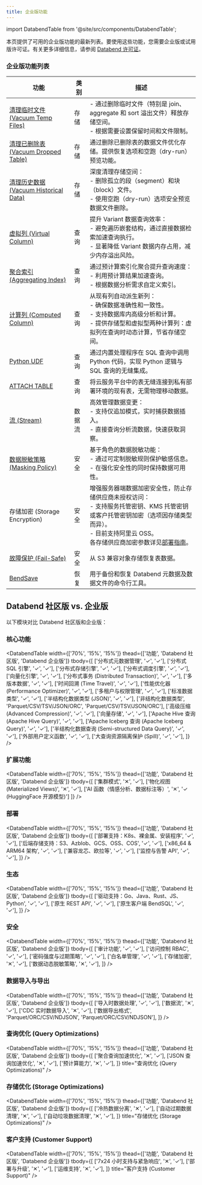 ```yaml
---
title: 企业版功能
---
```


import DatabendTable from '@site/src/components/DatabendTable';

本页提供了可用的企业版功能的最新列表。要使用这些功能，您需要企业版或试用版许可证。有关更多详细信息，请参阅 [Databend 许可证](20-license.md)。

### 企业版功能列表

| 功能                                                                             | 类别       | 描述                                                                                                                                                                                                                                                                                                                                                                                                                                                                     |
| -------------------------------------------------------------------------------- | ---------- | ------------------------------------------------------------------------------------------------------------------------------------------------------------------------------------------------------------------------------------------------------------------------------------------------------------------------------------------------------------------------------------------------------------------------------------------------------------------------ |
| [清理临时文件 (Vacuum Temp Files)](/sql/sql-commands/administration-cmds/vacuum-temp-files) | 存储       | - 通过删除临时文件（特别是 join、aggregate 和 sort 溢出文件）释放存储空间。<br/>- 根据需要设置保留时间和文件限制。                                                                                                                                                                                                                                                                                                                                                     |
| [清理已删除表 (Vacuum Dropped Table)](/sql/sql-commands/ddl/table/vacuum-drop-table) | 存储       | 通过删除已删除表的数据文件优化存储。提供恢复选项和空跑（dry-run）预览功能。                                                                                                                                                                                                                                                                                                                                                                                                |
| [清理历史数据 (Vacuum Historical Data)](/sql/sql-commands/ddl/table/vacuum-table) | 存储       | 深度清理存储空间：<br/>- 删除孤立的段（segment）和块（block）文件。<br/>- 使用空跑（dry-run）选项安全预览数据文件删除。                                                                                                                                                                                                                                                                                                                                                     |
| [虚拟列 (Virtual Column)](/sql/sql-commands/ddl/virtual-column) | 查询       | 提升 Variant 数据查询效率：<br/>- 避免遍历嵌套结构，通过直接数据检索加速查询执行。<br/>- 显著降低 Variant 数据内存占用，减少内存溢出风险。                                                                                                                                                                                                                                                                                             |
| [聚合索引 (Aggregating Index)](/sql/sql-commands/ddl/aggregating-index) | 查询       | 通过预计算索引化聚合提升查询速度：<br/>- 利用预计算结果加速查询。<br/>- 根据数据分析需求自定义索引。                                                                                                                                                                                                                                                                                                                                   |
| [计算列 (Computed Column)](/sql/sql-commands/ddl/table/ddl-create-table#computed-columns) | 查询       | 从现有列自动派生新列：<br/>- 确保数据准确性和一致性。<br/>- 支持数据库内高级分析和计算。<br/>- 提供存储型和虚拟型两种计算列：虚拟列在查询时动态计算，节省存储空间。                                                                                                                                                                                                                                                        |
| [Python UDF](/guides/query/udf#python-requires-databend-enterprise) | 查询       | 通过内置处理程序在 SQL 查询中调用 Python 代码，实现 Python 逻辑与 SQL 查询的无缝集成。                                                                                                                                                                                                                                                                                                                                  |
| [ATTACH TABLE](/sql/sql-commands/ddl/table/attach-table) | 查询       | 将云服务平台中的表无缝连接到私有部署环境的现有表，无需物理移动数据。                                                                                                                                                                                                                                                                                                                                                                            |
| [流 (Stream)](/sql/sql-commands/ddl/stream) | 数据流     | 高效管理数据变更：<br/>- 支持仅追加模式，实时捕获数据插入。<br/>- 直接查询分析流数据，快速获取洞察。                                                                                                                                                                                                                                                                                                                                             |
| [数据脱敏策略 (Masking Policy)](/sql/sql-commands/ddl/mask-policy/) | 安全       | 基于角色的数据脱敏功能：<br/>- 通过可定制脱敏规则保护敏感信息。<br/>- 在强化安全性的同时保持数据可用性。                                                                                                                                                                                                                                                                                                                                             |
| 存储加密 (Storage Encryption) | 安全       | 增强服务器端数据加密安全性，防止存储供应商未授权访问：<br/>- 支持服务托管密钥、KMS 托管密钥或客户托管密钥加密（选项因存储类型而异）。<br/>- 目前支持阿里云 OSS。<br/>各存储供应商加密参数详见[部署指南](../../10-deploy/01-deploy/01-non-production/01-deploying-databend.md)。 |
| [故障保护 (Fail-Safe)](/guides/security/fail-safe) | 安全       | 从 S3 兼容对象存储恢复表数据。                                                                                                                                                                                                                                                                                                                                                                                                                                         |
| [BendSave](/guides/data-management/data-recovery#bendsave) | 恢复       | 用于备份和恢复 Databend 元数据及数据文件的命令行工具。                                                                                                                                                                                                                                                                                                                                                                                             |

## Databend 社区版 vs. 企业版

以下模块对比 Databend 社区版和企业版：

### 核心功能

<DatabendTable
width={['70%', '15%', '15%']}
thead={['功能', 'Databend 社区版', 'Databend 企业版']}
tbody={[
['分布式元数据管理', '✓', '✓'],
['分布式 SQL 引擎', '✓', '✓'],
['分布式存储引擎', '✓', '✓'],
['分布式调度引擎', '✓', '✓'],
['向量化引擎', '✓', '✓'],
['分布式事务 (Distributed Transaction)', '✓', '✓'],
['多版本数据', '✓', '✓'],
['时间回溯 (Time Travel)', '✓', '✓'],
['性能优化器 (Performance Optimizer)', '✓', '✓'],
['多租户与权限管理', '✓', '✓'],
['标准数据类型', '✓', '✓'],
['半结构化数据类型 (JSON)', '✓', '✓'],
['非结构化数据类型', 'Parquet/CSV/TSV/JSON/ORC', 'Parquet/CSV/TSV/JSON/ORC'],
['高级压缩 (Advanced Compression)', '✓', '✓'],
['向量存储', '✓', '✓'],
['Apache Hive 查询 (Apache Hive Query)', '✓', '✓'],
['Apache Iceberg 查询 (Apache Iceberg Query)', '✓', '✓'],
['半结构化数据查询 (Semi-structured Data Query)', '✓', '✓'],
['外部用户定义函数', '✓', '✓'],
['大查询资源隔离保护 (Spill)', '✓', '✓'],
]}
/>

### 扩展功能

<DatabendTable
width={['70%', '15%', '15%']}
thead={['功能', 'Databend 社区版', 'Databend 企业版']}
tbody={[
['集群模式', '✕', '✓'],
['物化视图 (Materialized Views)', '✕', '✓'],
['AI 函数（情感分析、数据标注等）', '✕', '✓ (HuggingFace 开源模型)']
]}
/>

### 部署

<DatabendTable
width={['70%', '15%', '15%']}
thead={['功能', 'Databend 社区版', 'Databend 企业版']}
tbody={[
['部署支持：K8s、裸金属、安装程序', '✓', '✓'],
['后端存储支持：S3、Azblob、GCS、OSS、COS', '✓', '✓'],
['x86_64 & ARM64 架构', '✓', '✓'],
['兼容龙芯、欧拉等', '✓', '✓'],
['监控与告警 API', '✓', '✓'],
]}
/>

### 生态

<DatabendTable
width={['70%', '15%', '15%']}
thead={['功能', 'Databend 社区版', 'Databend 企业版']}
tbody={[
['驱动支持：Go、Java、Rust、JS、Python', '✓', '✓'],
['原生 REST API', '✓', '✓'],
['原生客户端 BendSQL', '✓', '✓'],
]}
/>

### 安全

<DatabendTable
width={['70%', '15%', '15%']}
thead={['功能', 'Databend 社区版', 'Databend 企业版']}
tbody={[
['审计功能', '✓', '✓'],
['访问控制 RBAC', '✓', '✓'],
['密码强度与过期策略', '✓', '✓'],
['白名单管理', '✓', '✓'],
['存储加密', '✕', '✓'],
['数据动态脱敏策略', '✕', '✓'],
]}
/>

### 数据导入与导出

<DatabendTable
width={['70%', '15%', '15%']}
thead={['功能', 'Databend 社区版', 'Databend 企业版']}
tbody={[
['导入时数据处理', '✓', '✓'],
['数据流', '✕', '✓'],
['CDC 实时数据导入', '✕', '✓'],
['数据导出格式', 'Parquet/ORC/CSV/NDJSON', 'Parquet/ORC/CSV/NDJSON'],
]}
/>

### 查询优化 (Query Optimizations)

<DatabendTable
width={['70%', '15%', '15%']}
thead={['功能', 'Databend 社区版', 'Databend 企业版']}
tbody={[
['聚合查询加速优化', '✕', '✓'],
['JSON 查询加速优化', '✕', '✓'],
['预计算能力', '✕', '✓'],
]}
title="查询优化 (Query Optimizations)"
/>

### 存储优化 (Storage Optimizations)

<DatabendTable
width={['70%', '15%', '15%']}
thead={['功能', 'Databend 社区版', 'Databend 企业版']}
tbody={[
['冷热数据分离', '✕', '✓'],
['自动过期数据清理', '✕', '✓'],
['自动垃圾数据清理', '✕', '✓'],
]}
title="存储优化 (Storage Optimizations)"
/>

### 客户支持 (Customer Support)

<DatabendTable
width={['70%', '15%', '15%']}
thead={['功能', 'Databend 社区版', 'Databend 企业版']}
tbody={[
['7x24 小时支持与紧急响应', '✕', '✓'],
['部署与升级', '✕', '✓'],
['运维支持', '✕', '✓'],
]}
title="客户支持 (Customer Support)"
/>